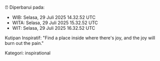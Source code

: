 ⏰ Diperbarui pada:
- WIB: Selasa, 29 Juli 2025 14.32.52 UTC
- WITA: Selasa, 29 Juli 2025 15.32.52 UTC
- WIT: Selasa, 29 Juli 2025 16.32.52 UTC

Kutipan Inspiratif:
"Find a place inside where there's joy, and the joy will burn out the pain."


Kategori: inspirational

